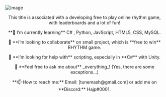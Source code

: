 ![image](https://i.imgur.com/ymWftco.png)
<p align="center">
This title is associated with a developing free to play online rhythm game, with leaderboards and a lot of fun!
<p align="center">
**🌱 I’m currently learning**
C# , Python, JavScript, HTML5, CSS, MySQL.
<p align="center">
👯 **I’m looking to collaborate** on small project, which is **free to win** RHYTHM game.
<p align="center">
🤔 **I’m looking for help with** scripting, especially in **C#** with Unity.
<p align="center">
💬 **Feel free to ask me about** _everything_! (Yes, there are some exceptions...)
<p align="center">
**📫 How to reach me:**
Email: [tunemash@gmail.com] or add me on **Discord:** Hajp#0001.
</p>
